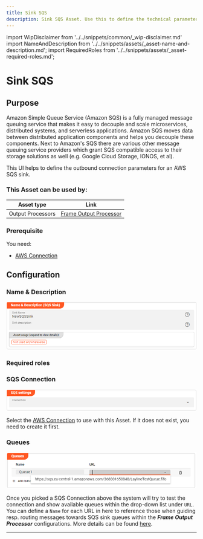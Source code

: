 ```yaml
---
title: Sink SQS
description: Sink SQS Asset. Use this to define the technical parameters for a AWS SQS sink connection.
---
```


import WipDisclaimer from '../../snippets/common/_wip-disclaimer.md'
import NameAndDescription from '../../snippets/assets/_asset-name-and-description.md';
import RequiredRoles from '../../snippets/assets/_asset-required-roles.md';

# Sink SQS

## Purpose

Amazon Simple Queue Service (Amazon SQS) is a fully managed message queuing service that makes it easy to decouple and scale microservices,
distributed systems, and serverless applications. Amazon SQS moves data between distributed application components and
helps you decouple these components.
Next to Amazon's SQS there are various other message queuing service providers which grant SQS compatible access to their storage solutions as well
(e.g. Google Cloud Storage, IONOS, et al).

This UI helps to define the outbound connection parameters for an AWS SQS sink.

### This Asset can be used by:

| Asset type        | Link                                                                        |
|-------------------|-----------------------------------------------------------------------------|
| Output Processors | [Frame Output Processor](/docs/assets/processors-output/asset-output-frame) |

### Prerequisite

You need:
* [AWS Connection](/docs/assets/connections/asset-connection-aws)


## Configuration

### Name & Description

![Name & Description (SQS Sink)](./.asset-sink-sqs_images/1715605606362.png "Name & Description (SQS Sink)")

<NameAndDescription></NameAndDescription>

### Required roles

<RequiredRoles></RequiredRoles>

### SQS Connection

![AWS Connection (SQS Sink)](./.asset-sink-sqs_images/1715604361224.png "AWS Connection (SQS Sink)")

Select the [AWS Connection](/docs/assets/connections/asset-connection-aws) to use with this Asset.
If it does not exist, you need to create it first.

### Queues

![](./.asset-sink-sqs_images/1715608949285.png "Queue definitions / mapping (SQS Sink)")

Once you picked a SQS Connection above the system will try to test the connection and 
show available queues within the drop-down list under `URL`.
You can define a `Name` for each URL in here to reference those when guiding resp. routing messages towards SQS sink queues within the
_**Frame Output Processor**_ configurations. More details can be found [here](/docs/assets/processors-output/asset-output-frame#sink-settings-for-sqs).

---

<WipDisclaimer></WipDisclaimer>
